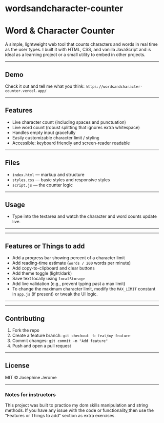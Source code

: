 # wordsandcharacter-counter


# Word & Character Counter

A simple, lightweight web tool that counts characters and words in real time as the user types. 
I built it with HTML, CSS, and vanilla JavaScript and is ideal as a learning project or a small utility to embed in other projects.

---

## Demo

Check it out and tell me what you think: `https://wordsandcharacter-counter.vercel.app/`

---

## Features

* Live character count (including spaces and punctuation)
* Live word count (robust splitting that ignores extra whitespace)
* Handles empty input gracefully
* Easily customizable character limit / styling
* Accessible: keyboard friendly and screen-reader readable

---

## Files

* `index.html` — markup and structure
* `styles.css` — basic styles and responsive styles
* `script.js` — the counter logic

---

## Usage

* Type into the textarea and watch the character and word counts update live.
---

---
## Features or Things to add

* Add a progress bar showing percent of a character limit
* Add reading-time estimate (`words / 200` words per minute)
* Add copy-to-clipboard and clear buttons
* Add theme toggle (light/dark)
* Save text locally using `localStorage`
* Add live validation (e.g., prevent typing past a max limit)
* To change the maximum character limit, modify the `MAX_LIMIT` constant in `app.js` (if present) or tweak the UI logic.
---


---

## Contributing

1. Fork the repo
2. Create a feature branch: `git checkout -b feat/my-feature`
3. Commit changes: `git commit -m "Add feature"`
4. Push and open a pull request

---

## License

MIT © Josephine Jerome

---

### Notes for instructors

This project was built to practice my dom skills manipulation and string methods.
If you have any issue with the code or functionality,then use the "Features or Things to add" section as extra exercises.
